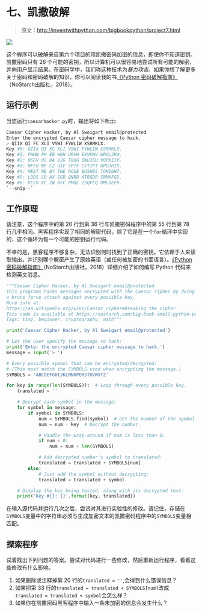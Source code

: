 # 七、凯撒破解

> 原文：<http://inventwithpython.com/bigbookpython/project7.html>

![](img/9d995d63aaead72cad01120081eb8f75.png)

这个程序可以破解来自第六个项目的用凯撒密码加密的信息，即使你不知道密钥。凯撒密码只有 26 个可能的密钥，所以计算机可以很容易地尝试所有可能的解密，并向用户显示结果。在密码学中，我们称这种技术为*暴力攻击*。如果你想了解更多关于密码和密码破解的知识，你可以阅读我的书[《Python 密码破解指南》](https://nostarch.com/crackingcodes/)（NoStarch出版社，2018）。

## 运行示例

当您运行`caesarhacker.py`时，输出将如下所示:

```py
Caesar Cipher Hacker, by Al Sweigart email@protected
Enter the encrypted Caesar cipher message to hack.
> QIIX QI FC XLI VSWI FYWLIW XSRMKLX.
Key #0: QIIX QI FC XLI VSWI FYWLIW XSRMKLX.
Key #1: PHHW PH EB WKH URVH EXVKHV WRQLJKW.
Key #2: OGGV OG DA VJG TQUG DWUJGU VQPKIJV.
Key #3: NFFU NF CZ UIF SPTF CVTIFT UPOJHIU.
Key #4: MEET ME BY THE ROSE BUSHES TONIGHT.
Key #5: LDDS LD AX SGD QNRD ATRGDR SNMHFGS.
Key #6: KCCR KC ZW RFC PMQC ZSQFCQ RMLGEFR.
`--snip--`
```

## 工作原理

请注意，这个程序中的第 20 行到第 36 行与凯撒密码程序中的第 55 行到第 78 行几乎相同。黑客程序实现了相同的解密代码，除了它是在一个`for`循环中实现的，这个循环为每一个可能的密钥运行代码。

不幸的是，黑客程序不够复杂，无法识别何时找到了正确的密钥。它依赖于人来读取输出，并识别哪个解密产生了原始英语（或任何被加密的书面语言）。[《Python 密码破解指南》](https://nostarch.com/crackingcodes/)（NoStarch出版社，2018）详细介绍了如何编写 Python 代码来检测英文消息。

```py
"""Caesar Cipher Hacker, by Al Sweigart email@protected
This programs hacks messages encrypted with the Caesar cipher by doing
a brute force attack against every possible key.
More info at:
https://en.wikipedia.org/wiki/Caesar_cipher#Breaking_the_cipher
This code is available at https://nostarch.com/big-book-small-python-programming
Tags: tiny, beginner, cryptography, math"""

print('Caesar Cipher Hacker, by Al Sweigart email@protected')

# Let the user specify the message to hack:
print('Enter the encrypted Caesar cipher message to hack.')
message = input('> ')

# Every possible symbol that can be encrypted/decrypted:
# (This must match the SYMBOLS used when encrypting the message.)
SYMBOLS = 'ABCDEFGHIJKLMNOPQRSTUVWXYZ'

for key in range(len(SYMBOLS)):  # Loop through every possible key.
    translated = ''

    # Decrypt each symbol in the message:
    for symbol in message:
        if symbol in SYMBOLS:
            num = SYMBOLS.find(symbol)  # Get the number of the symbol.
            num = num - key  # Decrypt the number.

            # Handle the wrap-around if num is less than 0:
            if num < 0:
                num = num + len(SYMBOLS)

            # Add decrypted number's symbol to translated:
            translated = translated + SYMBOLS[num]
        else:
            # Just add the symbol without decrypting:
            translated = translated + symbol

    # Display the key being tested, along with its decrypted text:
    print('Key #{}: {}'.format(key, translated)) 
```

在输入源代码并运行几次之后，尝试对其进行实验性的修改。请记住，存储在`SYMBOLS`变量中的字符串必须与生成加密文本的凯撒密码程序中的`SYMBOLS`变量相匹配。

## 探索程序

试着找出下列问题的答案。尝试对代码进行一些修改，然后重新运行程序，看看这些修改有什么影响。

1.  如果删除或注释掉第 20 行的`translated = ''`,会得到什么错误信息？
2.  如果把第 33 行的`translated = translated + SYMBOLS[num]`改成`translated = translated + symbol`会怎么样？
3.  如果你在凯撒密码黑客程序中输入一条未加密的信息会发生什么？